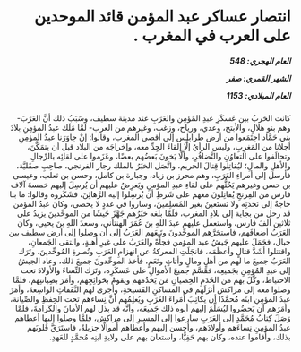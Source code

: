 <h1 dir="rtl">انتصار عساكر عبد المؤمن قائد الموحدين على العرب في المغرب .</h1>

<h5 dir="rtl">العام الهجري:  548

الشهر القمري: صفر

العام الميلادي: 1153</h5>

<p dir="rtl">كانت الحَربُ بين عَسكَرِ عبدِ المُؤمِنِ والعَرَبِ عند مدينة سطيف، وسَبَبُ ذلك أنَّ العَرَبَ- وهم بنو هلالٍ، والأبتح، وعدي، ورياح، وزغب، وغيرهم من العرب- لَمَّا مَلَك عبدُ المؤمِنِ بلادَ بني حَمَّاد اجتَمَعوا من أرض طرابلس إلى أقصى المغرب، وقالوا: إنْ جاوَرَنا عبدُ المؤمِنِ أجلانا من المَغرِبِ، وليس الرأيُ إلَّا إلقاءَ الجِدِّ معه، وإخراجَه من البلاد قبل أن يتمَكَّنَ، وتحالَفوا على التعاوُنِ والتَّضافُرِ، وألَّا يَخونَ بَعضُهم بعضًا، وعَزَموا على لقائِه بالرِّجالِ والأهلِ والمالِ؛ ليُقاتِلوا قِتالَ الحريم، واتَّصَل الخبَرُ بالملك رجار الفرنجي، صاحِبِ صقَليَّة، فأرسل إلى أمراءِ العَرَبِ، وهم محرز بن زياد، وجبارة بن كامل، وحسن بن ثعلب، وعيسى بن حسن وغيرهم يَحُثُّهم على لقاءِ عبدِ المؤمنِ ويَعرِضُ عليهم أن يُرسِلَ إليهم خمسةَ آلاف فارس من الفِرنجِ يُقاتِلونَ معهم على شَرطِ أن يُرسِلوا إليه الرَّهائِنَ، فشَكَروه وقالوا: ما بنا حاجةٌ إلى نَجدَتِه ولا نَستَعينُ بغير المُسلِمينَ، وساروا في عددٍ لا يحصى، وكان عبدُ المؤمن قد رحل من بجاية إلى بلادِ المغرب، فلَمَّا بلغه خبَرُهم جَهَّزَ جَيشًا من الموحِّدينَ يزيدُ على ثلاثين ألفَ فارس، واستعمل عليهم عبدَ اللهِ بنَ عُمَرَ الهنتاني، وسعدَ اللهِ بنَ يحيى، وكان العَرَبُ أضعافَهم، فاستجَرَّهم الموحِّدونَ وتَبِعَهم العَرَبُ إلى أن وصلوا إلى أرض سطيف بين جبال، فحَمَلَ عليهم جَيشُ عبد المؤمن فجأةً والعَرَبُ على غيرِ أُهبةٍ، والتقى الجَمعانِ، واقتتلوا أشَدَّ قتالٍ وأعظَمَه، فانجَلَتِ المعركةُ عن انهزامِ العَرَبِ ونُصرةِ المُوحِّدينَ، وتَرَك العَرَبُ جميعَ ما لهم من أهلٍ ومالٍ وأثاثٍ ونَعَمٍ، فأخذ الموحِّدونَ جميعَ ذلك، وعاد الجيشُ إلى عبدِ المُؤمِنِ بجَميعِه، فقَسَّمَ جميعَ الأموالِ على عَسكَرِه، وتَرَك النِّساءَ والأولادَ تحت الاحتياط، وكَّلَ بهم من الخَدَمِ الخِصيانِ مَن يَخدُمهم ويقومُ بحَوائِجِهم، وأمَرَ بصِيانتِهم، فلمَّا وصلوا معه إلى مراكش أنزَلَهم في المساكنِ الفَسيحةِ، وأجرى لهم النَّفَقاتِ الواسِعةَ، وأمَرَ عبدُ المؤمِنِ ابنَه مُحمَّدًا أن يكاتِبَ أُمَراءَ العَرَبِ ويُعلِمُهم أنَّ نِساءهم تحت الحِفظِ والصِّيانة، وأمَرَهم أن يَحضُروا ليُسَلِّمَ إليهم أبوه ذلك جَميعَه، وأنَّه قد بذل لهم الأمانَ والكَرامةَ، فلمَّا وَصَلَ كِتابُ مُحَمَّدٍ إلى العَرَبِ سارعوا إلى المسيرِ إلى مراكش، فلمَّا وصلوا إليها أعطاهم عبدُ المؤمِنِ نِساءَهم وأولادَهم، وأحسن إليهم وأعطاهم أموالًا جزيلةً، فاستَرَقَّ قُلوبَهم بذلك، وأقاموا عنده، وكان بهم حَفِيًّا، واستعان بهم على ولايةِ ابنِه مُحمَّدٍ للعَهدِ.</p></br>
